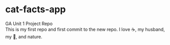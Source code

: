 # cat-facts-app
GA Unit 1 Project Repo <br>
This is my first repo and first commit to the new repo. I love :coffee:, my husband, my :dog:, and nature.
